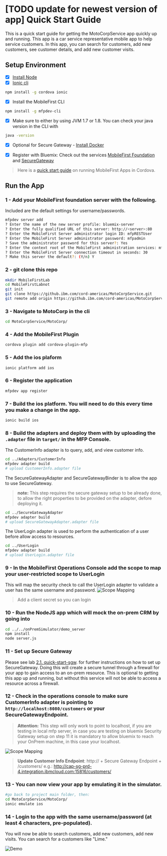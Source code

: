 # [TODO update for newest version of app] Quick Start Guide

This is a quick start guide for getting the MotoCorpService app quickly up and running.
This app is a car service representative mobile app to help service customers. In this app, you can search for customers, add new customers, see customer details, and add new customer visits.

## Setup Environment

- [X] [Install Node](https://nodejs.org/en/) 
- [X] [Ionic cli](http://ionicframework.com/getting-started/)
```bash
npm install -g cordova ionic
```
- [X] Install the MobileFirst CLI
```bash
npm install -g mfpdev-cli
```
- [X] Make sure to either by using JVM 1.7 or 1.8. You can check your java version in the CLI with
```bash
java -version
```
- [X] Optional for Secure Gateway - [Install Docker](https://docs.docker.com/engine/installation/)

- [X] Register with Bluemix: Check out the services [MobileFirst Foundation](https://console.ng.bluemix.net/catalog/services/mobile-foundation/) and [SecureGateway](https://console.ng.bluemix.net/catalog/services/secure-gateway/)

> Here is a [quick start guide](https://mobilefirstplatform.ibmcloud.com/tutorials/en/foundation/8.0/quick-start/cordova/
) on running MobileFirst Apps in Cordova.


## Run the App

### 1 - Add your MobileFirst foundation server with the following. 
Included are the default settings for username/passwords.
```bash
mfpdev server add 
? Enter the name of the new server profile: bluemix-server
? Enter the fully qualified URL of this server: http://<server>:80
? Enter the MobileFirst Server administrator login ID: mfpRESTUser
? Enter the MobileFirst Server administrator password: mfpadmin
? Save the administrator password for this server?: Yes
? Enter the context root of the MobileFirst administration services: mfpadmin
? Enter the MobileFirst Server connection timeout in seconds: 30
? Make this server the default?: (Y/n) Y
```
### 2 - git clone this repo
```bash
mkdir MobileFirstLab
cd MobileFirstLabnot
git init
git clone https://github.ibm.com/cord-americas/MotoCorpService.git
git remote add origin https://github.ibm.com/cord-americas/MotoCorpService.git
```
### 3 - Navigate to MotoCorp in the cli 
```bash
cd MotoCorpService/MotoCorp/
```
### 4 - Add the MobileFirst Plugin 
```bash
cordova plugin add cordova-plugin-mfp
```
### 5 - Add the ios plaform
```bash
ionic platform add ios
```
### 6 - Register the application
```bash
mfpdev app register
```
### 7 - Build the ios platform. You will need to do this every time you make a change in the app.
```bash
ionic build ios
```
### 8 - Build the adapters and deploy them with by uploading the `.adapter` file in `target/` in the MFP Console. 
The CustomerInfo adapter is to query, add, and view customer info.
```bash
cd ../Adapters/CustomerInfo
mfpdev adapter build
# upload CustomerInfo.adapter file
```
The SecureGatewayAdapter and SecureGatewayBinder is to allow the app to use SecureGateway.
> **note:** This step requires the secure gateway setup to be already done, to allow the right properties to be provided on the adapter, defore deploying it. 
```bash
cd ../SecureGatewayAdapter
mfpdev adapter build
# upload SecureGatewayAdapter.adapter file
```

The UserLogin adapter is used to perform the authentication of a user before allow access to resources.
```bash
cd ../UserLogin
mfpdev adapter build
# upload UserLogin.adapter file
```
### 9 - In the MobileFirst Operations Console add the scope to map your user-restricted scope to UserLogin
This will map the security check to call the UserLogin adapter to validate a user has the same username and password.
![Scope Mapping](/Lab/img/scope-mapping.png)

> Add a client secret so you can login

### 10 - Run the NodeJS app which will mock the on-prem CRM by going into
```bash
cd ../../onPremSimulator/demo_server
npm install
node server.js
```
### 11 - Set up Secure Gateway
Please see lab [2.1. quick-start-sgw](./2.1.%20quick-start-sgw.md). for further instructions on how to set up SecureGateway. Doing this will create a secure tunnel through a firewall for your app to gain access to an on-prem resource. 
This is optional to getting this app up and running, but without this service will not be able to access a resource across a firewall.

### 12 - Check in the operations console to make sure CustomerInfo adapter is pointing to `http://localhost:8080/customers` or your SecureGatewayEndpoint.
> **Attention:** This step will only work to point to localhost, if you are testing in  local mfp server, in case you are testing on bluemix Security Gateway setup on step 11 it is mandatory to allow bluemix to reach your OnPrem machine, in this case your localhost. 

![Scope Mapping](/Lab/img/on-prem-crm.png)

> **Update Customer Info Endpoint**: http:// + Secure Gateway Endpoint + /customers/ 
> e.g.: http://cap-sg-prd-4.integration.ibmcloud.com:15816/customers/

### 13 - You can now view your app by emulating it in the simulator.
```bash
#go back to project main folder, then:
cd MotoCorpService/MotoCorp/
ionic emulate ios
```
### 14 - Login to the app with the same username/password (at least 4 characters, pre-populated).
You will now be able to search customers, add new customers, add new visits.
You can search for a customers like "Lime."

![Demo](/Lab/img/demo.gif)